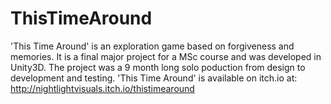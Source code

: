 # ThisTimeAround
'This Time Around' is an exploration game based on forgiveness and memories. It is a final major project for a MSc course and was developed in Unity3D. The project was a 9 month long solo poduction from design to development and testing. 'This Time Around' is available on itch.io at: http://nightlightvisuals.itch.io/thistimearound
